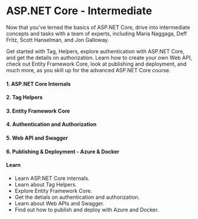 # ASP.NET Core - Intermediate

Now that you've lerned the basics of ASP.NET Core, drive into intermediate concepts and tasks with a team of experts, including Maria Naggaga, Deff Fritz, Scott Hanselman, and Jon Galloway.

Get started with Tag, Helpers, explore authentication with ASP.NET Core, and get the details on authorization. Learn how to create your own Web API, check out Entity Framework Core, look at publishing and deployment, and much more, as you skill up for the advanced ASP.NET Core course.

#### 1. ASP.NET Core Internals
#### 2. Tag Helpers
#### 3. Entity Framework Core
#### 4. Authentication and Authorization
#### 5. Web API and Swagger
#### 6. Publishing & Deployment - Azure & Docker

#### Learn
* Learn ASP.NET Core internals.
* Learn about Tag Helpers.
* Explore Entity Framework Core.
* Get the detials on authentication and authorization.
* Learn about Web APIs and Swagger.
* Find out how to publish and deploy with Azure and Docker.
